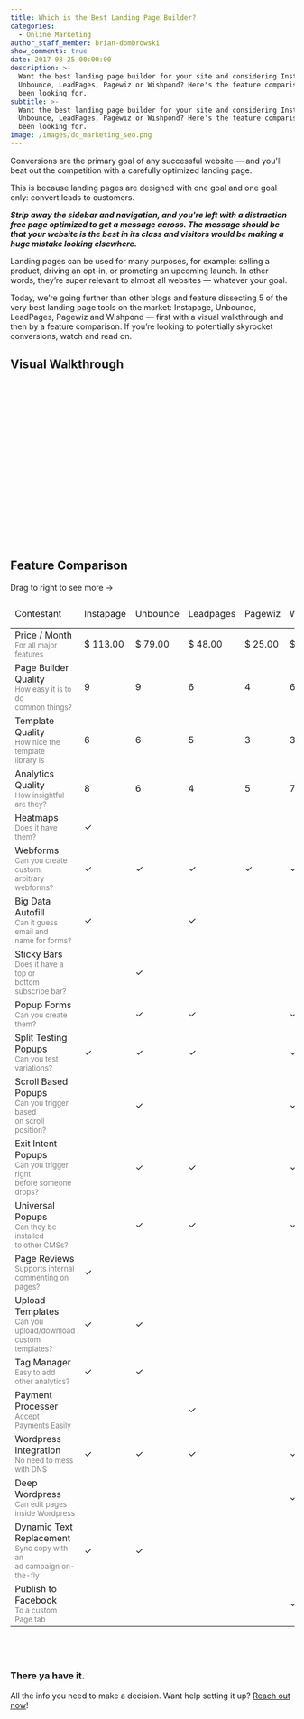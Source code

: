 ```yaml
---
title: Which is the Best Landing Page Builder?
categories:
  - Online Marketing
author_staff_member: brian-dombrowski
show_comments: true
date: 2017-08-25 00:00:00
description: >-
  Want the best landing page builder for your site and considering Instapage,
  Unbounce, LeadPages, Pagewiz or Wishpond? Here's the feature comparison you've
  been looking for.
subtitle: >-
  Want the best landing page builder for your site and considering Instapage,
  Unbounce, LeadPages, Pagewiz or Wishpond? Here's the feature comparison you've
  been looking for.
image: /images/dc_marketing_seo.png
---
```



Conversions are the primary goal of any successful website — and you'll beat out the competition with a carefully optimized landing page.

This is because landing pages are designed with one goal and one goal only: convert leads to customers.

***Strip away the sidebar and navigation, and you're left with a distraction free page optimized to get a message across. The message should be that your website is the best in its class and visitors would be making a huge mistake looking elsewhere.***

Landing pages can be used for many purposes, for example: selling a product, driving an opt-in, or promoting an upcoming launch. In other words, they’re super relevant to almost all websites — whatever your goal.

Today, we’re going further than other blogs and feature dissecting 5 of the very best landing page tools on the market: Instapage, Unbounce, LeadPages, Pagewiz and Wishpond — first with a visual walkthrough and then by a feature comparison. If you’re looking to potentially skyrocket conversions, watch and read on.

## Visual Walkthrough

<script src="https://fast.wistia.com/embed/medias/t0jdcyapim.jsonp" async></script><script src="https://fast.wistia.com/assets/external/E-v1.js" async></script><div class="wistia_responsive_padding" style="padding:56.56% 0 0 0;position:relative;"><div class="wistia_responsive_wrapper" style="height:100%;left:0;position:absolute;top:0;width:100%;"><div class="wistia_embed wistia_async_t0jdcyapim videoFoam=true" style="height:100%;width:100%">&nbsp;</div></div></div>

## Feature Comparison

<div id="landingpagetablewrapper"><p class="scroll-text">Drag to right to see more &rarr;</p><style type="text/css">#landingpagetablewrapper ::-webkit-scrollbar {
      -webkit-appearance: none;
      width: 7px;
  }
  #landingpagetablewrapper ::-webkit-scrollbar-thumb {
      border-radius: 4px;
      background-color: rgba(0,0,0,.5);
      -webkit-box-shadow: 0 0 1px rgba(255,255,255,.5);
  }

  .scroll-text {
    display:none;
    font-size: 12px;
    margin: 10px 0 5px 0;
  }
  @media only screen and (max-width:890px){
    .scroll-text { display:block; }
  }

  .ritz {
    max-width: 100%;
    width: 910px;
    margin:auto;
    overflow:scroll;
  }

  .ritz .waffle {
    border: 1px solid #aaa;
    margin: auto;
  }
  .ritz .waffle a {
    color: inherit;
  }

  .ritz .waffle td {
    text-align: center;
    color: #222;
    font-family: 'Helvetica Neue',Arial;
    font-size: 12pt;
    vertical-align: middle;
    white-space: nowrap;
    direction: ltr;
    padding: 5px 10px;
    border-bottom: 1px solid #aaa;
  }

  .ritz .waffle .s2 {
    background-color: #f4c7c3;
  }

  .ritz .waffle .s5 {
    border-left: none;
    border-right: none;
    background-color: #ffffff;
  }

  .ritz .waffle .s0 {
    background-color: #ffffff;
    font-size: 14pt;
    padding: 0px 14px 0px 14px;
    border-bottom: 2px solid gray;
  }

  .ritz .waffle .s6 {
    border-left: none;
    background-color: #f4c7c3;
  }

  .ritz .waffle .s1 {
    background-color: #ffffff;

  }

  .ritz .waffle .s4 {
    background-color: #b7e1cd;
  }

  .ritz .waffle .s3 {
    background-color: #fce8b2;
  }
  .ritz .info {
    font-size: 13px;
    color: gray;
  }</style><div class="ritz grid-container" dir="ltr"><table cellpadding="0" cellspacing="0" class="waffle"><thead><tr style="height:48px;"><td class="s0" dir="ltr">Contestant</td><td class="s0">Instapage</td><td class="s0">Unbounce</td><td class="s0">Leadpages</td><td class="s0">Pagewiz</td><td class="s0">Wishpond</td></tr></thead><tbody><tr><td class="s1">Price / Month<div class="info">For all major features</div></td><td class="s2">$ 113.00</td><td class="s3">$ 79.00</td><td class="s4">$ 48.00</td><td class="s4">$ 25.00</td><td class="s2">$ 99.00</td></tr><tr><td class="s1">Page Builder Quality<div class="info">How easy it is to do<br />common things?</div></td><td class="s4">9</td><td class="s4">9</td><td class="s3">6</td><td class="s2">4</td><td class="s3">6</td></tr><tr><td class="s1">Template Quality<div class="info">How nice the template<br />library is</div></td><td class="s3">6</td><td class="s3">6</td><td class="s3">5</td><td class="s2">3</td><td class="s2">3</td></tr><tr><td class="s1">Analytics Quality<div class="info">How insightful are they?</div></td><td class="s4">8</td><td class="s3">6</td><td class="s2">4</td><td class="s3">5</td><td class="s4">7</td></tr><tr><td class="s1">Heatmaps<div class="info">Does it have them?</div></td><td class="s4">✓</td><td class="s2">&nbsp;</td><td class="s2">&nbsp;</td><td class="s2">&nbsp;</td><td class="s2">&nbsp;</td></tr><tr><td class="s1">Webforms<div class="info">Can you create custom,<br />arbitrary webforms?</div></td><td class="s4">✓</td><td class="s4">✓</td><td class="s4">✓</td><td class="s4">✓</td><td class="s4">✓</td></tr><tr><td class="s1">Big Data Autofill<div class="info">Can it guess email and<br />name for forms?</div></td><td class="s4">✓</td><td class="s2">&nbsp;</td><td class="s4">✓</td><td class="s2">&nbsp;</td><td class="s2">&nbsp;</td></tr><tr><td class="s1">Sticky Bars<div class="info">Does it have a top or<br />bottom subscribe bar?</div></td><td class="s2">&nbsp;</td><td class="s4">✓</td><td class="s2">&nbsp;</td><td class="s2">&nbsp;</td><td class="s2">&nbsp;</td></tr><tr><td class="s1">Popup Forms<div class="info">Can you create them?</div></td><td class="s2">&nbsp;</td><td class="s4">✓</td><td class="s4">✓</td><td class="s2">&nbsp;</td><td class="s4">✓</td></tr><tr><td class="s1">Split Testing Popups<div class="info">Can you test variations?</div></td><td class="s4">✓</td><td class="s4">✓</td><td class="s4">✓</td><td class="s2">&nbsp;</td><td class="s4">✓</td></tr><tr><td class="s1">Scroll Based Popups<div class="info">Can you trigger based<br />on scroll position?</div></td><td class="s2">&nbsp;</td><td class="s4">✓</td><td class="s2">&nbsp;</td><td class="s2">&nbsp;</td><td class="s4">✓</td></tr><tr><td class="s1">Exit Intent Popups<div class="info">Can you trigger right<br />before someone drops?</div></td><td class="s2">&nbsp;</td><td class="s4">✓</td><td class="s4">✓</td><td class="s2">&nbsp;</td><td class="s4">✓</td></tr><tr><td class="s1">Universal Popups<div class="info">Can they be installed<br />to other CMSs?</div></td><td class="s2">&nbsp;</td><td class="s4">✓</td><td class="s4">✓</td><td class="s2">&nbsp;</td><td class="s4">✓</td></tr><tr><td class="s1">Page Reviews<div class="info">Supports internal<br />commenting on pages?</div></td><td class="s4">✓</td><td class="s2">&nbsp;</td><td class="s2">&nbsp;</td><td class="s2">&nbsp;</td><td class="s2">&nbsp;</td></tr><tr><td class="s1">Upload Templates<div class="info">Can you upload/download<br />custom templates?</div></td><td class="s4">✓</td><td class="s4">✓</td><td class="s2">&nbsp;</td><td class="s2">&nbsp;</td><td class="s2">&nbsp;</td></tr><tr><td class="s1">Tag Manager<div class="info">Easy to add<br />other analytics?</div></td><td class="s4">✓</td><td class="s4">✓</td><td class="s2">&nbsp;</td><td class="s2">&nbsp;</td><td class="s2">&nbsp;</td></tr><tr><td class="s1">Payment Processer<div class="info">Accept Payments Easily</div></td><td class="s2">&nbsp;</td><td class="s2">&nbsp;</td><td class="s4">✓</td><td class="s2">&nbsp;</td><td class="s2">&nbsp;</td></tr><tr><td class="s1">Wordpress Integration<div class="info">No need to mess<br />with DNS</div></td><td class="s4">✓</td><td class="s4">✓</td><td class="s4">✓</td><td class="s2">&nbsp;</td><td class="s4">✓</td></tr><tr><td class="s1">Deep Wordpress<div class="info">Can edit pages<br />inside Wordpress</div></td><td class="s6">&nbsp;</td><td class="s6">&nbsp;</td><td class="s2">&nbsp;</td><td class="s2">&nbsp;</td><td class="s4">✓</td></tr><tr><td class="s1">Dynamic Text Replacement<div class="info">Sync copy with an<br />ad campaign on-the-fly</div></td><td class="s4">✓</td><td class="s4">✓</td><td class="s2">&nbsp;</td><td class="s2">&nbsp;</td><td class="s2">&nbsp;</td></tr><tr><td class="s1">Publish to Facebook<div class="info">To a custom Page tab</div></td><td class="s2">&nbsp;</td><td class="s2">&nbsp;</td><td class="s2">&nbsp;</td><td class="s2">&nbsp;</td><td class="s4">✓</td></tr></tbody></table></div></div>

## &nbsp;

### There ya have it.

All the info you need to make a decision. Want help setting it up? [Reach out now](/contact)!